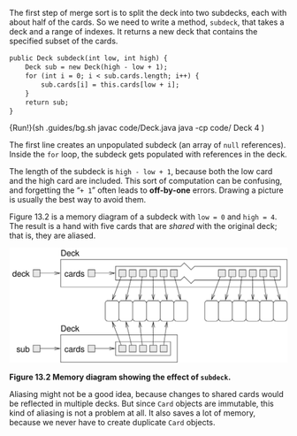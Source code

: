The first step of merge sort is to split the deck into two subdecks, each with about half of the cards. So we need to write a method, `subdeck`, that takes a deck and a range of indexes. It returns a new deck that contains the specified subset of the cards.

```code
public Deck subdeck(int low, int high) {
    Deck sub = new Deck(high - low + 1);
    for (int i = 0; i < sub.cards.length; i++) {
        sub.cards[i] = this.cards[low + i];
    }
    return sub;
}
```

{Run!}(sh .guides/bg.sh javac code/Deck.java java -cp code/ Deck 4 )


The first line creates an unpopulated subdeck (an array of `null` references). Inside the `for` loop, the subdeck gets populated with references in the deck.


The length of the subdeck is `high - low + 1`, because both the low card and the high card are included. This sort of computation can be confusing, and forgetting the “`+ 1`” often leads to **off-by-one** errors. Drawing a picture is usually the best way to avoid them.



Figure 13.2 is a memory diagram of a subdeck with `low = 0` and `high = 4`. The result is a hand with five cards that are *shared* with the original deck; that is, they are aliased.

![Figure 13.2 Memory diagram showing the effect of `subdeck`.](figs/subdeck.jpg)

**Figure 13.2 Memory diagram showing the effect of `subdeck`.**


Aliasing might not be a good idea, because changes to shared cards would be reflected in multiple decks. But since `Card` objects are immutable, this kind of aliasing is not a problem at all. It also saves a lot of memory, because we never have to create duplicate `Card` objects.